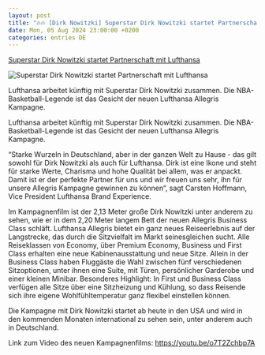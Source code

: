 ```yaml
---
layout: post
title: "🔥🔥 [Dirk Nowitzki] Superstar Dirk Nowitzki startet Partnerschaft mit Lufthansa"
date: Mon, 05 Aug 2024 23:00:00 +0200
categories: entries DE
---
```

[Superstar Dirk Nowitzki startet Partnerschaft mit Lufthansa](https://newsroom.lufthansagroup.com/superstar-dirk-nowitzki-startet-partnerschaft-mit-lufthansa/)

![Superstar Dirk Nowitzki startet Partnerschaft mit Lufthansa](https://content.presspage.com/uploads/2888/e40e99c4-447b-4e47-b28d-797b7cbe0bf6/1920_dirk-webheader-03.jpg?10000)

Lufthansa arbeitet künftig mit Superstar Dirk Nowitzki zusammen. Die NBA-Basketball-Legende ist das Gesicht der neuen Lufthansa Allegris Kampagne.

Lufthansa arbeitet künftig mit Superstar Dirk Nowitzki zusammen. Die NBA-Basketball-Legende ist das Gesicht der neuen Lufthansa Allegris Kampagne.

“Starke Wurzeln in Deutschland, aber in der ganzen Welt zu Hause - das gilt sowohl für Dirk Nowitzki als auch für Lufthansa. Dirk ist eine Ikone und steht für starke Werte, Charisma und hohe Qualität bei allem, was er anpackt. Damit ist er der perfekte Partner für uns und wir freuen uns sehr, ihn für unsere Allegris Kampagne gewinnen zu können“, sagt Carsten Hoffmann, Vice President Lufthansa Brand Experience.

Im Kampagnenfilm ist der 2,13 Meter große Dirk Nowitzki unter anderem zu sehen, wie er in dem 2,20 Meter langem Bett der neuen Allegris Business Class schläft. Lufthansa Allegris bietet ein ganz neues Reiseerlebnis auf der Langstrecke, das durch die Sitzvielfalt im Markt seinesgleichen sucht. Alle Reiseklassen von Economy, über Premium Economy, Business und First Class erhalten eine neue Kabinenausstattung und neue Sitze. Allein in der Business Class haben Fluggäste die Wahl zwischen fünf verschiedenen Sitzoptionen, unter ihnen eine Suite, mit Türen, persönlicher Garderobe und einer kleinen Minibar. Besonderes Highlight: In First und Business Class verfügen alle Sitze über eine Sitzheizung und Kühlung, so dass Reisende sich ihre eigene Wohlfühltemperatur ganz flexibel einstellen können.

Die Kampagne mit Dirk Nowitzki startet ab heute in den USA und wird in den kommenden Monaten international zu sehen sein, unter anderem auch in Deutschland.

Link zum Video des neuen Kampagnenfilms: https://youtu.be/o7T2Zchbp7A

